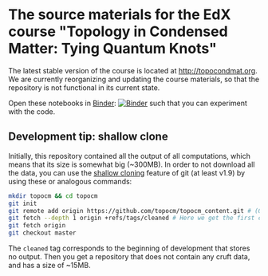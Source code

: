 # The source materials for the EdX course "Topology in Condensed Matter: Tying Quantum Knots"

The latest stable version of the course is located at http://topocondmat.org.  
We are currently reorganizing and updating the course materials, so that the repository is not functional in its current state.

Open these notebooks in [Binder](http://mybinder.org/): [![Binder](http://mybinder.org/badge.svg)](http://mybinder.org/repo/topocm/topocm_content) such that you can experiment with the code.

## Development tip: shallow clone

Initially, this repository contained all the output of all computations, which means that its size is somewhat big (~300MB). In order to not download all the data, you can use the [shallow cloning](https://www.perforce.com/blog/141218/git-beyond-basics-using-shallow-clones) feature of git (at least v1.9) by using these or analogous commands:

```bash
mkdir topocm && cd topocm
git init
git remote add origin https://github.com/topocm/topocm_content.git # (Or the location of your fork)
git fetch --depth 1 origin +refs/tags/cleaned # Here we get the first commit that doesn't contain cruft
git fetch origin
git checkout master
```

The `cleaned` tag corresponds to the beginning of development that stores no output.
Then you get a repository that does not contain any cruft data, and has a size of ~15MB.
